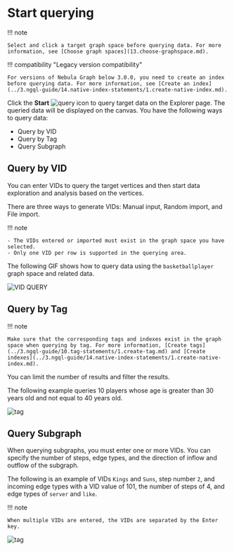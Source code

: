# Start querying

!!! note

    Select and click a target graph space before querying data. For more information, see [Choose graph spaces](13.choose-graphspace.md).

!!! compatibility "Legacy version compatibility"

    For versions of Nebula Graph below 3.0.0, you need to create an index before querying data. For more information, see [Create an index](../3.ngql-guide/14.native-index-statements/1.create-native-index.md).

Click the **Start** ![query](https://docs-cdn.nebula-graph.com.cn/figures/nav-query2.png) icon to query target data on the Explorer page. The queried data will be displayed on the canvas. You have the following ways to query data:

- Query by VID
- Query by Tag
- Query Subgraph

## Query by VID

You can enter VIDs to query the target vertices and then start data exploration and analysis based on the vertices.

There are three ways to generate VIDs: Manual input, Random import, and File import.

!!! note

    - The VIDs entered or imported must exist in the graph space you have selected. 
    - Only one VID per row is supported in the querying area.

The following GIF shows how to query data using the `basketballplayer` graph space and related data.

![VID QUERY](https://docs-cdn.nebula-graph.com.cn/figures/vid-query-22-04-06_en.gif)

## Query by Tag

!!! note

    Make sure that the corresponding tags and indexes exist in the graph space when querying by tag. For more information, [Create tags](../3.ngql-guide/10.tag-statements/1.create-tag.md) and [Create indexes](../3.ngql-guide/14.native-index-statements/1.create-native-index.md).

You can limit the number of results and filter the results.

The following example queries 10 players whose age is greater than 30 years old and not equal to 40 years old.

![tag](https://docs-cdn.nebula-graph.com.cn/figures/query_tag.png)

## Query Subgraph

When querying subgraphs, you must enter one or more VIDs. You can specify the number of steps, edge types, and the direction of inflow and outflow of the subgraph. 

The following is an example of VIDs `Kings` and `Suns`, step number `2`, and incoming edge types with a VID value of 101, the number of steps of 4, and edge types of `server` and `like`.

!!! note

    When multiple VIDs are entered, the VIDs are separated by the Enter key.

![tag](https://docs-cdn.nebula-graph.com.cn/figures/query_subgraph.png)

